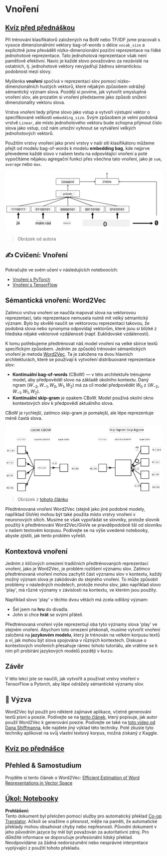 <!--
CO_OP_TRANSLATOR_METADATA:
{
  "original_hash": "e40b47ac3fd48f71304ede1474e66293",
  "translation_date": "2025-08-25T21:38:37+00:00",
  "source_file": "lessons/5-NLP/14-Embeddings/README.md",
  "language_code": "cs"
}
-->
# Vnoření

## [Kvíz před přednáškou](https://ff-quizzes.netlify.app/en/ai/quiz/27)

Při trénování klasifikátorů založených na BoW nebo TF/IDF jsme pracovali s vysoce dimenzionálními vektory bag-of-words o délce `vocab_size` a explicitně jsme převáděli nízko-dimenzionální poziční reprezentace na řídké jednohotové reprezentace. Tato jednohotová reprezentace však není paměťově efektivní. Navíc je každé slovo považováno za nezávislé na ostatních, tj. jednohotové vektory nevyjadřují žádnou sémantickou podobnost mezi slovy.

Myšlenka **vnoření** spočívá v reprezentaci slov pomocí nízko-dimenzionálních hustých vektorů, které nějakým způsobem odrážejí sémantický význam slova. Později si povíme, jak vytvořit smysluplná vnoření slov, ale prozatím si vnoření představme jako způsob snížení dimenzionality vektoru slova.

Vrstva vnoření tedy přijme slovo jako vstup a vytvoří výstupní vektor o specifikované velikosti `embedding_size`. Svým způsobem je velmi podobná vrstvě `Linear`, ale místo jednohotového vektoru bude schopna přijmout číslo slova jako vstup, což nám umožní vyhnout se vytváření velkých jednohotových vektorů.

Použitím vrstvy vnoření jako první vrstvy v naší síti klasifikátoru můžeme přejít od modelu bag-of-words k modelu **embedding bag**, kde nejprve převedeme každé slovo v našem textu na odpovídající vnoření a poté vypočítáme nějakou agregační funkci přes všechna tato vnoření, jako je `sum`, `average` nebo `max`.  

![Obrázek ukazující klasifikátor s vnořením pro pět slov v sekvenci.](../../../../../translated_images/embedding-classifier-example.b77f021a7ee67eeec8e68bfe11636c5b97d6eaa067515a129bfb1d0034b1ac5b.cs.png)

> Obrázek od autora

## ✍️ Cvičení: Vnoření

Pokračujte ve svém učení v následujících noteboocích:
* [Vnoření s PyTorch](../../../../../lessons/5-NLP/14-Embeddings/EmbeddingsPyTorch.ipynb)
* [Vnoření s TensorFlow](../../../../../lessons/5-NLP/14-Embeddings/EmbeddingsTF.ipynb)

## Sémantická vnoření: Word2Vec

Zatímco vrstva vnoření se naučila mapovat slova na vektorovou reprezentaci, tato reprezentace nemusela nutně mít velký sémantický význam. Bylo by skvělé naučit se vektorovou reprezentaci takovou, že podobná slova nebo synonyma odpovídají vektorům, které jsou si blízké z hlediska nějaké vektorové vzdálenosti (např. Euklidovské vzdálenosti).

K tomu potřebujeme předtrénovat náš model vnoření na velké sbírce textů specifickým způsobem. Jedním ze způsobů trénování sémantických vnoření je metoda [Word2Vec](https://en.wikipedia.org/wiki/Word2vec). Ta je založena na dvou hlavních architekturách, které se používají k vytvoření distribuované reprezentace slov:

 - **Kontinuální bag-of-words** (CBoW) — v této architektuře trénujeme model, aby předpověděl slovo na základě okolního kontextu. Daný ngram $(W_{-2},W_{-1},W_0,W_1,W_2)$ má za cíl model předpovědět $W_0$ z $(W_{-2},W_{-1},W_1,W_2)$.
 - **Kontinuální skip-gram** je opakem CBoW. Model používá okolní okno kontextových slov k předpovědi aktuálního slova.

CBoW je rychlejší, zatímco skip-gram je pomalejší, ale lépe reprezentuje méně častá slova.

![Obrázek ukazující algoritmy CBoW a Skip-Gram pro převod slov na vektory.](../../../../../translated_images/example-algorithms-for-converting-words-to-vectors.fbe9207a726922f6f0f5de66427e8a6eda63809356114e28fb1fa5f4a83ebda7.cs.png)

> Obrázek z [tohoto článku](https://arxiv.org/pdf/1301.3781.pdf)

Předtrénovaná vnoření Word2Vec (stejně jako jiné podobné modely, například GloVe) mohou být také použita místo vrstvy vnoření v neuronových sítích. Musíme se však vypořádat se slovníky, protože slovník použitý k předtrénování Word2Vec/GloVe se pravděpodobně liší od slovníku v našem textovém korpusu. Podívejte se na výše uvedené notebooky, abyste zjistili, jak tento problém vyřešit.

## Kontextová vnoření

Jedním z klíčových omezení tradičních předtrénovaných reprezentací vnoření, jako je Word2Vec, je problém rozlišení významu slov. Zatímco předtrénovaná vnoření mohou zachytit část významu slov v kontextu, každý možný význam slova je zakódován do stejného vnoření. To může způsobit problémy v následných modelech, protože mnoho slov, jako například slovo 'play', má různé významy v závislosti na kontextu, ve kterém jsou použity.

Například slovo 'play' v těchto dvou větách má zcela odlišný význam:

- Šel jsem na **hru** do divadla.
- John si chce **hrát** se svými přáteli.

Předtrénovaná vnoření výše reprezentují oba tyto významy slova 'play' ve stejném vnoření. Abychom toto omezení překonali, musíme vytvořit vnoření založená na **jazykovém modelu**, který je trénován na velkém korpusu textů a *ví*, jak mohou být slova spojována v různých kontextech. Diskuse o kontextových vnořeních přesahuje rámec tohoto tutoriálu, ale vrátíme se k nim při probírání jazykových modelů později v kurzu.

## Závěr

V této lekci jste se naučili, jak vytvořit a používat vrstvy vnoření v TensorFlow a Pytorch, aby lépe odrážely sémantické významy slov.

## 🚀 Výzva

Word2Vec byl použit pro některé zajímavé aplikace, včetně generování textů písní a poezie. Podívejte se na [tento článek](https://www.politetype.com/blog/word2vec-color-poems), který popisuje, jak autor použil Word2Vec k generování poezie. Podívejte se také na [toto video od Dana Shiffmanna](https://www.youtube.com/watch?v=LSS_bos_TPI&ab_channel=TheCodingTrain), kde najdete jiný výklad této techniky. Poté zkuste tyto techniky aplikovat na svůj vlastní textový korpus, možná získaný z Kaggle.

## [Kvíz po přednášce](https://ff-quizzes.netlify.app/en/ai/quiz/28)

## Přehled & Samostudium

Projděte si tento článek o Word2Vec: [Efficient Estimation of Word Representations in Vector Space](https://arxiv.org/pdf/1301.3781.pdf)

## [Úkol: Notebooky](assignment.md)

**Prohlášení:**  
Tento dokument byl přeložen pomocí služby pro automatický překlad [Co-op Translator](https://github.com/Azure/co-op-translator). Ačkoli se snažíme o přesnost, mějte na paměti, že automatické překlady mohou obsahovat chyby nebo nepřesnosti. Původní dokument v jeho původním jazyce by měl být považován za autoritativní zdroj. Pro důležité informace se doporučuje profesionální lidský překlad. Neodpovídáme za žádná nedorozumění nebo nesprávné interpretace vyplývající z použití tohoto překladu.